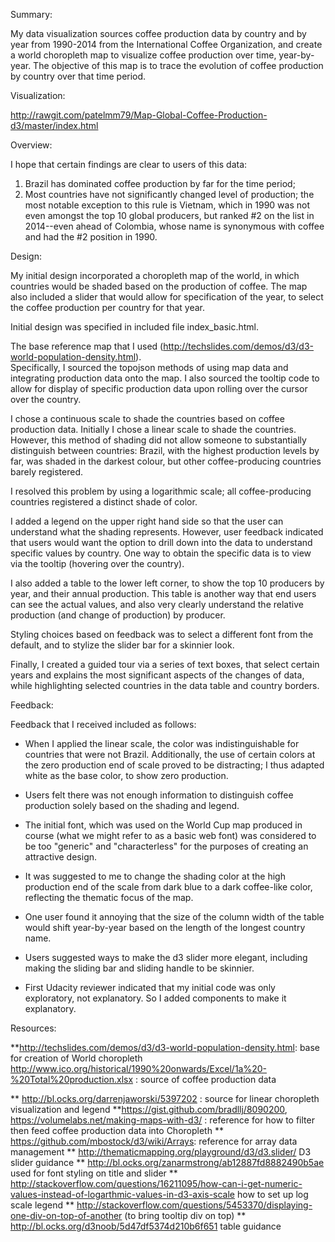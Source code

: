 
Summary:

My data visualization sources coffee production data by country and by year from 1990-2014
 from the International Coffee Organization, and create a world choropleth map to visualize
 coffee production over time, year-by-year.  The objective of this map is to trace the evolution 
 of coffee production by country over that time period.  

Visualization:

http://rawgit.com/patelmm79/Map-Global-Coffee-Production-d3/master/index.html


Overview:

I hope that certain findings are clear to users of this data:

1) Brazil has dominated coffee production by far for the time period;
2) Most countries have not significantly changed level of production; the most notable exception
to this rule is Vietnam, which in 1990 was not even amongst the top 10 global producers, but
ranked #2 on the list in 2014--even ahead of Colombia, whose name is synonymous with coffee
and had the #2 position in 1990.



Design:

My initial design incorporated a choropleth map of the world, in which countries would be shaded
based on the production of coffee.  The map also included a slider that would allow 
for specification of the year, to select the coffee production per country for that year.

Initial design was specified in included file index_basic.html.

The base reference map that I used (http://techslides.com/demos/d3/d3-world-population-density.html).  
Specifically,  I sourced the topojson methods of using map data and integrating production 
data onto the map. I also sourced the tooltip code to allow for display of specific 
production data upon rolling over the cursor over the country.

I chose a continuous scale to shade the countries based on coffee production data.  Initially
I chose a linear scale to shade the countries.  However, this method of shading did not allow 
someone to substantially distinguish between countries: Brazil, with the highest production levels
by far, was shaded in the darkest colour, but other coffee-producing countries barely registered.

I resolved this problem by using a logarithmic scale; all coffee-producing countries registered
a distinct shade of color.

I added a legend on the upper right hand side so that the user can understand what the shading
represents.  However, user feedback indicated that users would want the option to drill
down into the data to understand specific values by country.  One way to obtain the
specific data is to view via the tooltip  (hovering over the country).

I also added a table to the lower left corner, to show the top 10 producers by year, and 
their annual production.  This table is another way that end users can see the actual values,
and also very clearly understand the relative production (and change of production) by producer.

Styling choices based on feedback was to select a different font from the default, and to
stylize the slider bar for a skinnier look.

Finally, I created a guided tour via a series of text boxes, that select certain years and explains
the most significant aspects of the changes of data, while highlighting selected countries 
in the data table and country borders.

Feedback:

Feedback that I received included as follows:

* When I applied the linear scale, the color was indistinguishable for countries that were
not Brazil.  Additionally, the use of certain colors at the zero production end of scale 
proved to be distracting; I thus adapted white  as the base color, to show zero production.

* Users felt there was not enough information to distinguish coffee production solely
based on the shading and legend.

* The initial font, which was used on the World Cup map produced in course (what we might refer to as a basic web font) was 
considered to be too "generic" and "characterless" for the purposes of creating an attractive
design.  

* It was suggested to me to change the shading color at the high production end of the scale
from dark blue to a dark coffee-like color, reflecting the thematic focus of the map.

* One user found it annoying that the size of the column width of the table would shift year-by-year based on the
length of the longest country name.  

* Users suggested ways to make the d3 slider more elegant, including making the sliding 
bar and sliding handle to be skinnier.

* First Udacity reviewer indicated that my initial code was only exploratory, not explanatory.
So I added components to make it explanatory.

Resources:

**http://techslides.com/demos/d3/d3-world-population-density.html: base for creation of World choropleth
http://www.ico.org/historical/1990%20onwards/Excel/1a%20-%20Total%20production.xlsx : source of coffee production data

** http://bl.ocks.org/darrenjaworski/5397202  : source for linear choropleth visualization and legend
**https://gist.github.com/bradllj/8090200, 
  https://volumelabs.net/making-maps-with-d3/ : reference for how to filter then feed coffee production data 
into Choropleth
** https://github.com/mbostock/d3/wiki/Arrays: reference for array data management
** http://thematicmapping.org/playground/d3/d3.slider/ D3 slider guidance
** http://bl.ocks.org/zanarmstrong/ab12887fd8882490b5ae used for font styling on title and slider
** http://stackoverflow.com/questions/16211095/how-can-i-get-numeric-values-instead-of-logarthmic-values-in-d3-axis-scale   how to set up log scale legend
** http://stackoverflow.com/questions/5453370/displaying-one-div-on-top-of-another (to bring tooltip div on top)
** http://bl.ocks.org/d3noob/5d47df5374d210b6f651  table guidance
